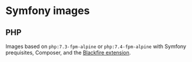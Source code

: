 Symfony images
==============

PHP
---
Images based on `php:7.3-fpm-alpine` or `php:7.4-fpm-alpine` with Symfony prequisites, Composer, and the [Blackfire extension][1].

<!-- Resources -->
[1]: https://blackfire.io/docs/introduction
